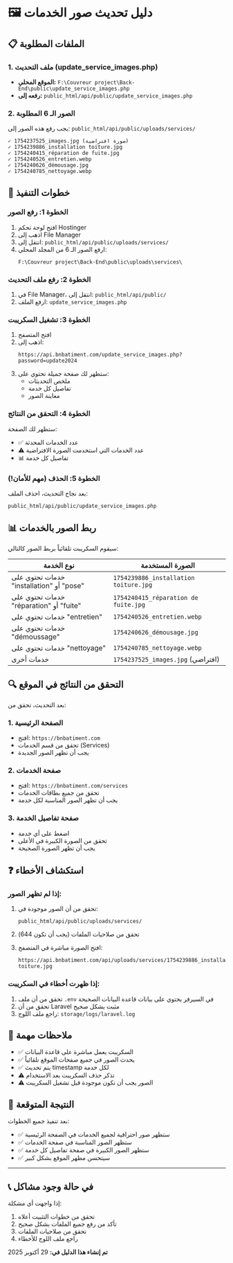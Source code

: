 # 🖼️ دليل تحديث صور الخدمات

## 📋 الملفات المطلوبة

### 1. ملف التحديث (update_service_images.php)
- **الموقع المحلي:** `F:\Couvreur project\Back-End\public\update_service_images.php`
- **رفعه إلى:** `public_html/api/public/update_service_images.php`

### 2. الصور الـ 6 المطلوبة
يجب رفع هذه الصور إلى: `public_html/api/public/uploads/services/`

```
✓ 1754237525_images.jpg (صورة افتراضية)
✓ 1754239886_installation toiture.jpg
✓ 1754240415_réparation de fuite.jpg
✓ 1754240526_entretien.webp
✓ 1754240626_démousage.jpg
✓ 1754240785_nettoyage.webp
```

## 🚀 خطوات التنفيذ

### الخطوة 1: رفع الصور
1. افتح لوحة تحكم Hostinger
2. اذهب إلى File Manager
3. انتقل إلى: `public_html/api/public/uploads/services/`
4. ارفع الصور الـ 6 من المجلد المحلي:
   ```
   F:\Couvreur project\Back-End\public\uploads\services\
   ```

### الخطوة 2: رفع ملف التحديث
1. في File Manager، انتقل إلى: `public_html/api/public/`
2. ارفع الملف: `update_service_images.php`

### الخطوة 3: تشغيل السكريبت
1. افتح المتصفح
2. اذهب إلى:
   ```
   https://api.bnbatiment.com/update_service_images.php?password=update2024
   ```
3. ستظهر لك صفحة جميلة تحتوي على:
   - ملخص التحديثات
   - تفاصيل كل خدمة
   - معاينة الصور

### الخطوة 4: التحقق من النتائج
ستظهر لك الصفحة:
- ✅ عدد الخدمات المحدثة
- ⚠️ عدد الخدمات التي استخدمت الصورة الافتراضية
- 📊 تفاصيل كل خدمة

### الخطوة 5: الحذف (مهم للأمان!)
بعد نجاح التحديث، احذف الملف:
```
public_html/api/public/update_service_images.php
```

## 📊 ربط الصور بالخدمات

سيقوم السكريبت تلقائياً بربط الصور كالتالي:

| نوع الخدمة | الصورة المستخدمة |
|------------|------------------|
| خدمات تحتوي على "installation" أو "pose" | `1754239886_installation toiture.jpg` |
| خدمات تحتوي على "réparation" أو "fuite" | `1754240415_réparation de fuite.jpg` |
| خدمات تحتوي على "entretien" | `1754240526_entretien.webp` |
| خدمات تحتوي على "démoussage" | `1754240626_démousage.jpg` |
| خدمات تحتوي على "nettoyage" | `1754240785_nettoyage.webp` |
| خدمات أخرى | `1754237525_images.jpg` (افتراضي) |

## 🔍 التحقق من النتائج في الموقع

بعد التحديث، تحقق من:

### 1. الصفحة الرئيسية
- افتح: `https://bnbatiment.com`
- تحقق من قسم الخدمات (Services)
- يجب أن تظهر الصور الجديدة

### 2. صفحة الخدمات
- افتح: `https://bnbatiment.com/services`
- تحقق من جميع بطاقات الخدمات
- يجب أن تظهر الصور المناسبة لكل خدمة

### 3. صفحة تفاصيل الخدمة
- اضغط على أي خدمة
- تحقق من الصورة الكبيرة في الأعلى
- يجب أن تظهر الصورة الصحيحة

## ❓ استكشاف الأخطاء

### إذا لم تظهر الصور:
1. تحقق من أن الصور موجودة في:
   ```
   public_html/api/public/uploads/services/
   ```

2. تحقق من صلاحيات الملفات (يجب أن تكون 644)

3. افتح الصورة مباشرة في المتصفح:
   ```
   https://api.bnbatiment.com/api/uploads/services/1754239886_installation toiture.jpg
   ```

### إذا ظهرت أخطاء في السكريبت:
1. تحقق من أن ملف `.env` في السيرفر يحتوي على بيانات قاعدة البيانات الصحيحة
2. تحقق من أن Laravel مثبت بشكل صحيح
3. راجع ملف اللوج: `storage/logs/laravel.log`

## 📝 ملاحظات مهمة

- ✅ السكريبت يعمل مباشرة على قاعدة البيانات
- ✅ يحدث الصور في جميع صفحات الموقع تلقائياً
- ✅ يتم تحديث timestamp لكل خدمة
- ⚠️ تذكر حذف السكريبت بعد الاستخدام
- ⚠️ الصور يجب أن تكون موجودة قبل تشغيل السكريبت

## 🎯 النتيجة المتوقعة

بعد تنفيذ جميع الخطوات:
- ✅ ستظهر صور احترافية لجميع الخدمات في الصفحة الرئيسية
- ✅ ستظهر الصور المناسبة في صفحة الخدمات
- ✅ ستظهر الصور الكبيرة في صفحة تفاصيل كل خدمة
- ✅ سيتحسن مظهر الموقع بشكل كبير

---

## 📞 في حالة وجود مشاكل

إذا واجهت أي مشكلة:
1. تحقق من خطوات التثبيت أعلاه
2. تأكد من رفع جميع الملفات بشكل صحيح
3. تحقق من صلاحيات الملفات
4. راجع ملف اللوج للأخطاء

**تم إنشاء هذا الدليل في:** 29 أكتوبر 2025

